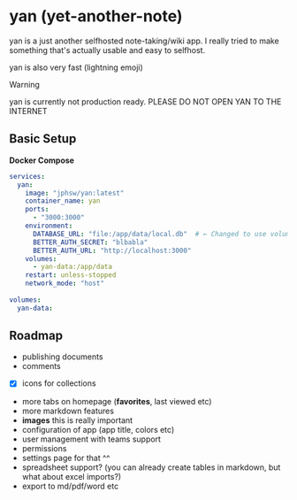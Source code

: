 # yan (yet-another-note)

yan is a just another selfhosted note-taking/wiki app. I really tried to make something that's actually usable and easy to selfhost. 

yan is also very fast (lightning emoji)

> [!WARNING]
> yan is currently not production ready. PLEASE DO NOT OPEN YAN TO THE INTERNET

## Basic Setup

**Docker Compose**

```yaml
services:
  yan:
    image: "jphsw/yan:latest"
    container_name: yan
    ports:
      - "3000:3000"
    environment:
      DATABASE_URL: "file:/app/data/local.db"  # ← Changed to use volume path
      BETTER_AUTH_SECRET: "blbabla"
      BETTER_AUTH_URL: "http://localhost:3000"
    volumes:
      - yan-data:/app/data
    restart: unless-stopped
    network_mode: "host"
    
volumes:
  yan-data:
```

## Roadmap
- publishing documents
- comments
- [x] icons for collections
- more tabs on homepage (**favorites**, last viewed etc)
- more markdown features
- **images** this is really important
- configuration of app (app title, colors etc)
- user management with teams support
- permissions
- settings page for that ^^
- spreadsheet support? (you can already create tables in markdown, but what about excel imports?)
- export to md/pdf/word etc
